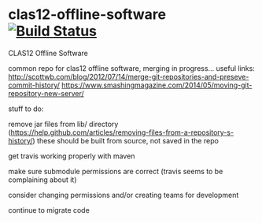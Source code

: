 # clas12-offline-software [![Build Status](https://travis-ci.org/JeffersonLab/class12-offline-software.svg?branch=master)](https://travis-ci.org/JeffersonLab/clas12-offline-software)
CLAS12 Offline Software

common repo for clas12 offline software, merging in progress...
useful links:
http://scottwb.com/blog/2012/07/14/merge-git-repositories-and-preseve-commit-history/
https://www.smashingmagazine.com/2014/05/moving-git-repository-new-server/

stuff to do:

remove jar files from lib/ directory (https://help.github.com/articles/removing-files-from-a-repository-s-history/) these should be built from source, not saved in the repo

get travis working properly with maven

make sure submodule permissions are correct (travis seems to be complaining about it)

consider changing permissions and/or creating teams for development

continue to migrate code
